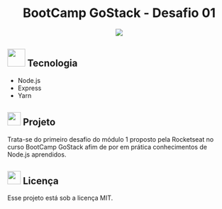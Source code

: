  <h1 align="center"> BootCamp GoStack - Desafio 01 </h1>
<p align="center">
  <img src="https://camo.githubusercontent.com/8c13dc2618dbd7f76d1d574350b98fdee1335ce5/68747470733a2f2f726f636b6574736561742d63646e2e73332d73612d656173742d312e616d617a6f6e6177732e636f6d2f626f6f7463616d702d6865616465722e706e67" >
</p>
<h2> <img src="https://user-images.githubusercontent.com/38691922/77793812-7cfb7800-7049-11ea-93a1-ac6998983df7.png" height="40" width="40">
  Tecnologia
</h2>

* Node.js
* Express
* Yarn

<h2><img src="https://user-images.githubusercontent.com/38691922/77790815-3d7e5d00-7044-11ea-8ffe-e8d448946d4a.png" height="30" width="30"> Projeto</h2>

Trata-se do primeiro desafio do módulo 1 proposto pela Rocketseat no curso BootCamp GoStack afim de por em prática conhecimentos de Node.js
aprendidos.

<h2> <img src="https://user-images.githubusercontent.com/38691922/77789846-93ea9c00-7042-11ea-9813-0c6bca84fd2d.png" height="30" width="30"> Licença</h2>
  
Esse projeto está sob a licença MIT.

